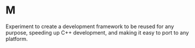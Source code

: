 M
=

Experiment to create a development framework to be reused for any purpose, speeding up C++  development, and making it easy to port to any platform.
